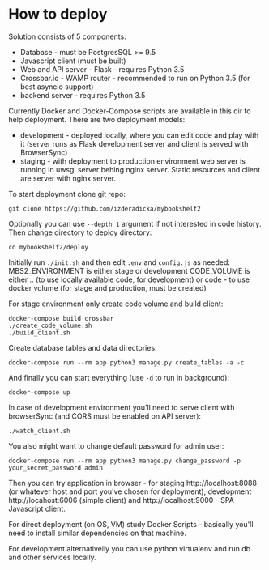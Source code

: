 How to deploy
=============

Solution consists of 5 components:
- Database - must be PostgresSQL >= 9.5
- Javascript client (must be built)
- Web and API server -  Flask - requires Python 3.5
- Crossbar.io - WAMP router - recommended to run on Python 3.5 (for best asyncio support)
- backend server - requires Python 3.5

Currently Docker and Docker-Compose scripts are available in this dir to help deployment.
There are two deployment models:
- development - deployed locally, where you can edit code and play with it (server runs as Flask development server and client is served with BrowserSync)
- staging - with deployment to production environment web server is running in uwsgi server behing nginx server. Static resources and client are server with nginx server.

To start deployment clone git repo:
```
git clone https://github.com/izderadicka/mybookshelf2
```
Optionally you can use `--depth 1` argument if not interested in code history.
Then change directory to deploy directory:
```
cd mybookshelf2/deploy
```
Initially run `./init.sh` and then edit `.env` and `config.js` as needed:
MBS2_ENVIRONMENT is either stage or development 
CODE_VOLUME is either .. (to use locally available code, for development) or code - to use docker volume (for stage and production, must be created)

For stage environment only create code volume and build client:
```
docker-compose build crossbar
./create_code_volume.sh
./build_client.sh
```
Create database tables and data directories:
```
docker-compose run --rm app python3 manage.py create_tables -a -c
```
And finally you can start everything (use `-d` to run in background):
```
docker-compose up
```

In case of development environment you'll need to serve client with browserSync (and CORS must be enabled on API server):
```
./watch_client.sh
```

You also might want to change default password for admin user:
```
docker-compose run --rm app python3 manage.py change_password -p your_secret_password admin
```

Then you can try application in browser - for staging http://localhost:8088 (or whatever host and port you've chosen for deployment), development http://locahost:6006 (simple client) and http://localhost:9000 - SPA Javascript client.

For direct deployment (on OS, VM) study Docker Scripts - basically you'll need to install similar dependencies on that machine.

For development alternativelly you can use python virtualenv and run db and other services locally.
 